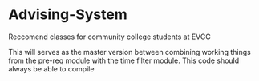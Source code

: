 # Advising-System
Reccomend classes for community college students at EVCC

This will serves as the master version between combining working things from the pre-req module with the time filter module.
This code should always be able to compile

